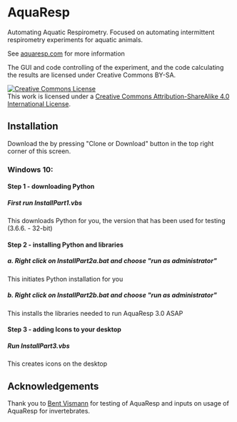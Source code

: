 # AquaResp
Automating Aquatic Respirometry. Focused on automating intermittent respirometry experiments for aquatic animals.

See <a href = "http:\\www.aquaresp.com" target="_blank">aquaresp.com</a> for more information 

The GUI and code controlling of the experiment, and the code calculating the results are licensed under Creative Commons BY-SA.

<a rel="license" href="http://creativecommons.org/licenses/by-sa/4.0/"><img alt="Creative Commons License" style="border-width:0" src="https://i.creativecommons.org/l/by-sa/4.0/88x31.png" /></a><br />This work is licensed under a <a rel="license" href="http://creativecommons.org/licenses/by-sa/4.0/">Creative Commons Attribution-ShareAlike 4.0 International License</a>.


## Installation

Download the by pressing "Clone or Download" button in the top right corner of this screen. 

### Windows 10:

#### Step 1 - downloading Python
##### First run InstallPart1.vbs
This downloads Python for you, the version that has been used for testing (3.6.6. - 32-bit)

#### Step 2 - installing Python and libraries
##### a. Right click on InstallPart2a.bat and choose "run as administrator"
This initiates  Python installation for you 

##### b. Right click on InstallPart2b.bat and choose "run as administrator"
This installs the libraries needed to run AquaResp 3.0 ASAP

#### Step 3 - adding Icons to your desktop
##### Run InstallPart3.vbs
This creates icons on the desktop





## Acknowledgements

Thank you to <a href = "https://www1.bio.ku.dk/english/staff/?pure=en/persons/158364">Bent Vismann</a> for testing of AquaResp and inputs on usage of AquaResp for invertebrates.
